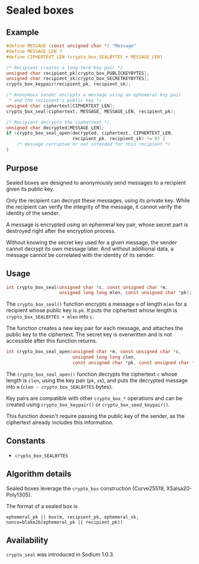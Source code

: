 # Sealed boxes

## Example

```c
#define MESSAGE (const unsigned char *) "Message"
#define MESSAGE_LEN 7
#define CIPHERTEXT_LEN (crypto_box_SEALBYTES + MESSAGE_LEN)

/* Recipient creates a long-term key pair */
unsigned char recipient_pk[crypto_box_PUBLICKEYBYTES];
unsigned char recipient_sk[crypto_box_SECRETKEYBYTES];
crypto_box_keypair(recipient_pk, recipient_sk);

/* Anonymous sender encrypts a message using an ephemeral key pair
 * and the recipient's public key */
unsigned char ciphertext[CIPHERTEXT_LEN];
crypto_box_seal(ciphertext, MESSAGE, MESSAGE_LEN, recipient_pk);

/* Recipient decrypts the ciphertext */
unsigned char decrypted[MESSAGE_LEN];
if (crypto_box_seal_open(decrypted, ciphertext, CIPHERTEXT_LEN,
                         recipient_pk, recipient_sk) != 0) {
    /* message corrupted or not intended for this recipient */
}
```

## Purpose

Sealed boxes are designed to anonymously send messages to a recipient given its public key.

Only the recipient can decrypt these messages, using its private key. While the recipient can verify the integrity of the message, it cannot verify the identity of the sender.

A message is encrypted using an ephemeral key pair, whose secret part is destroyed right after the encryption process.

Without knowing the secret key used for a given message, the sender cannot decrypt its own message later.
And without additional data, a message cannot be correlated with the identity of its sender.

## Usage

```c
int crypto_box_seal(unsigned char *c, const unsigned char *m,
                    unsigned long long mlen, const unsigned char *pk);
```

The `crypto_box_seal()` function encrypts a message `m` of length `mlen` for a recipient whose public key is `pk`. It puts the ciphertext whose length is `crypto_box_SEALBYTES + mlen` into `c`.

The function creates a new key pair for each message, and attaches the public key to the ciphertext. The secret key is overwritten and is not accessible after this function returns.

```c
int crypto_box_seal_open(unsigned char *m, const unsigned char *c,
                         unsigned long long clen,
                         const unsigned char *pk, const unsigned char *sk);
```

The `crypto_box_seal_open()` function decrypts the ciphertext `c` whose length is `clen`, using the key pair (`pk`, `sk`), and puts the decrypted message into `m` (`clen - crypto_box_SEALBYTES` bytes).

Key pairs are compatible with other `crypto_box_*` operations and can be created using `crypto_box_keypair()` or `crypto_box_seed_keypair()`.

This function doesn't require passing the public key of the sender, as the ciphertext already includes this information.

## Constants

- `crypto_box_SEALBYTES`

## Algorithm details

Sealed boxes leverage the `crypto_box` construction (Curve25519, XSalsa20-Poly1305).

The format of a sealed box is
```
ephemeral_pk || box(m, recipient_pk, ephemeral_sk, nonce=blake2b(ephemeral_pk || recipient_pk))
```

## Availability

`crypto_seal` was introduced in Sodium 1.0.3.


